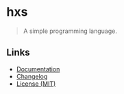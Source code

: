 # hxs

> A simple programming language.

## Links

- [Documentation](https://github.com/huang2002/hxs/wiki)
- [Changelog](./CHANGELOG.md)
- [License (MIT)](./LICENSE)
